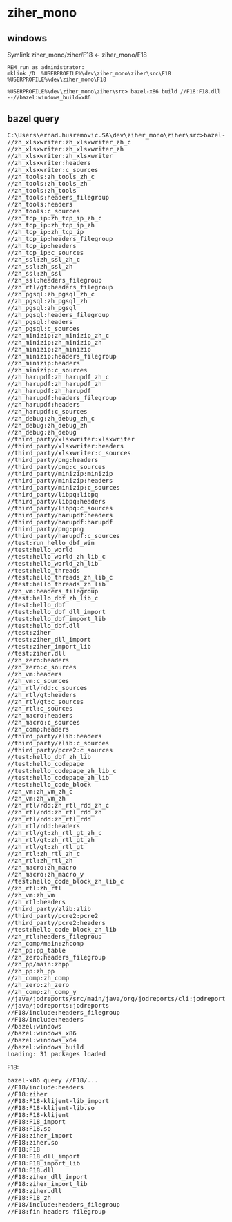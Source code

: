 # ziher_mono

## windows

Symlink ziher_mono/ziher/F18 <- ziher_mono/F18

    REM run as administrator:
    mklink /D  %USERPROFILE%\dev\ziher_mono\ziher\src\F18 %USERPROFILE%\dev\ziher_mono\F18 

    %USERPROFILE%\dev\ziher_mono\ziher\src> bazel-x86 build //F18:F18.dll  --//bazel:windows_build=x86


## bazel query

<pre>
C:\Users\ernad.husremovic.SA\dev\ziher_mono\ziher\src>bazel-x86 query //...
//zh_xlsxwriter:zh_xlsxwriter_zh_c
//zh_xlsxwriter:zh_xlsxwriter_zh
//zh_xlsxwriter:zh_xlsxwriter
//zh_xlsxwriter:headers
//zh_xlsxwriter:c_sources
//zh_tools:zh_tools_zh_c
//zh_tools:zh_tools_zh
//zh_tools:zh_tools
//zh_tools:headers_filegroup
//zh_tools:headers
//zh_tools:c_sources
//zh_tcp_ip:zh_tcp_ip_zh_c
//zh_tcp_ip:zh_tcp_ip_zh
//zh_tcp_ip:zh_tcp_ip
//zh_tcp_ip:headers_filegroup
//zh_tcp_ip:headers
//zh_tcp_ip:c_sources
//zh_ssl:zh_ssl_zh_c
//zh_ssl:zh_ssl_zh
//zh_ssl:zh_ssl
//zh_ssl:headers_filegroup
//zh_rtl/gt:headers_filegroup
//zh_pgsql:zh_pgsql_zh_c
//zh_pgsql:zh_pgsql_zh
//zh_pgsql:zh_pgsql
//zh_pgsql:headers_filegroup
//zh_pgsql:headers
//zh_pgsql:c_sources
//zh_minizip:zh_minizip_zh_c
//zh_minizip:zh_minizip_zh
//zh_minizip:zh_minizip
//zh_minizip:headers_filegroup
//zh_minizip:headers
//zh_minizip:c_sources
//zh_harupdf:zh_harupdf_zh_c
//zh_harupdf:zh_harupdf_zh
//zh_harupdf:zh_harupdf
//zh_harupdf:headers_filegroup
//zh_harupdf:headers
//zh_harupdf:c_sources
//zh_debug:zh_debug_zh_c
//zh_debug:zh_debug_zh
//zh_debug:zh_debug
//third_party/xlsxwriter:xlsxwriter
//third_party/xlsxwriter:headers
//third_party/xlsxwriter:c_sources
//third_party/png:headers
//third_party/png:c_sources
//third_party/minizip:minizip
//third_party/minizip:headers
//third_party/minizip:c_sources
//third_party/libpq:libpq
//third_party/libpq:headers
//third_party/libpq:c_sources
//third_party/harupdf:headers
//third_party/harupdf:harupdf
//third_party/png:png
//third_party/harupdf:c_sources
//test:run_hello_dbf_win
//test:hello_world
//test:hello_world_zh_lib_c
//test:hello_world_zh_lib
//test:hello_threads
//test:hello_threads_zh_lib_c
//test:hello_threads_zh_lib
//zh_vm:headers_filegroup
//test:hello_dbf_zh_lib_c
//test:hello_dbf
//test:hello_dbf_dll_import
//test:hello_dbf_import_lib
//test:hello_dbf.dll
//test:ziher
//test:ziher_dll_import
//test:ziher_import_lib
//test:ziher.dll
//zh_zero:headers
//zh_zero:c_sources
//zh_vm:headers
//zh_vm:c_sources
//zh_rtl/rdd:c_sources
//zh_rtl/gt:headers
//zh_rtl/gt:c_sources
//zh_rtl:c_sources
//zh_macro:headers
//zh_macro:c_sources
//zh_comp:headers
//third_party/zlib:headers
//third_party/zlib:c_sources
//third_party/pcre2:c_sources
//test:hello_dbf_zh_lib
//test:hello_codepage
//test:hello_codepage_zh_lib_c
//test:hello_codepage_zh_lib
//test:hello_code_block
//zh_vm:zh_vm_zh_c
//zh_vm:zh_vm_zh
//zh_rtl/rdd:zh_rtl_rdd_zh_c
//zh_rtl/rdd:zh_rtl_rdd_zh
//zh_rtl/rdd:zh_rtl_rdd
//zh_rtl/rdd:headers
//zh_rtl/gt:zh_rtl_gt_zh_c
//zh_rtl/gt:zh_rtl_gt_zh
//zh_rtl/gt:zh_rtl_gt
//zh_rtl:zh_rtl_zh_c
//zh_rtl:zh_rtl_zh
//zh_macro:zh_macro
//zh_macro:zh_macro_y
//test:hello_code_block_zh_lib_c
//zh_rtl:zh_rtl
//zh_vm:zh_vm
//zh_rtl:headers
//third_party/zlib:zlib
//third_party/pcre2:pcre2
//third_party/pcre2:headers
//test:hello_code_block_zh_lib
//zh_rtl:headers_filegroup
//zh_comp/main:zhcomp
//zh_pp:pp_table
//zh_zero:headers_filegroup
//zh_pp/main:zhpp
//zh_pp:zh_pp
//zh_comp:zh_comp
//zh_zero:zh_zero
//zh_comp:zh_comp_y
//java/jodreports/src/main/java/org/jodreports/cli:jodreports-cli
//java/jodreports:jodreports
//F18/include:headers_filegroup
//F18/include:headers
//bazel:windows
//bazel:windows_x86
//bazel:windows_x64
//bazel:windows_build
Loading: 31 packages loaded
</pre>


F18:

<pre>
bazel-x86 query //F18/...
//F18/include:headers
//F18:ziher
//F18:F18-klijent-lib_import
//F18:F18-klijent-lib.so
//F18:F18-klijent
//F18:F18_import
//F18:F18.so
//F18:ziher_import
//F18:ziher.so
//F18:F18
//F18:F18_dll_import
//F18:F18_import_lib
//F18:F18.dll
//F18:ziher_dll_import
//F18:ziher_import_lib
//F18:ziher.dll
//F18:F18_zh
//F18/include:headers_filegroup
//F18:fin_headers_filegroup
</pre>